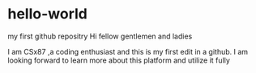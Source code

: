 # hello-world
my first github repositry
Hi fellow gentlemen and ladies

I am CSx87 ,a coding enthusiast and this is my first edit in a github. 
I am looking forward to learn more about this platform and utilize it fully
